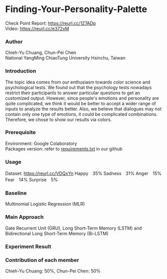 # Finding-Your-Personality-Palette
Check Point Report: https://reurl.cc/1Z7ADp  
Video: https://reurl.cc/e372xM
### Author
Chieh-Yu Chuang, Chun-Pei Chen  
National YangMing ChiaoTung University Hsinchu, Taiwan
### Introduction
The topic idea comes from our enthusiasm towards color science and psychological tests. We found out that the psychology tests nowadays restrict their participants to answer particular questions to get an customized output. However, since people's emotions and personality are quite complicated, we think it would be better to accept a wider range of inputs to analyze the results better. Also, we believe that dialogues may not contain only one type of emotions, it could be complicated combinations. Therefore, we chose to show our results via colors.
### Prerequisite
Environment: Google Colaboratory  
Packages version: refer to [requirements.txt](https://github.com/chiehyyu/Finding-Your-Personality-Palette/blob/main/requirement.txt) in our github
### Usage
Dataset: https://reurl.cc/VDQxYn
Happy　35%
Sadness　31%
Anger　15%
Fear　14%
Surprise　5%
### Baseline
Multinomial Logistic Regression (MLR)
### Main Approach
Gate Recurrent Unit (GRU), Long Short-Term Memory (LSTM) and Bidirectional Long Short-Term Memory (Bi-LSTM)
### Experiment Result

### Contribution of each member
Chieh-Yu Chuang: 50%, Chun-Pei Chen: 50%

